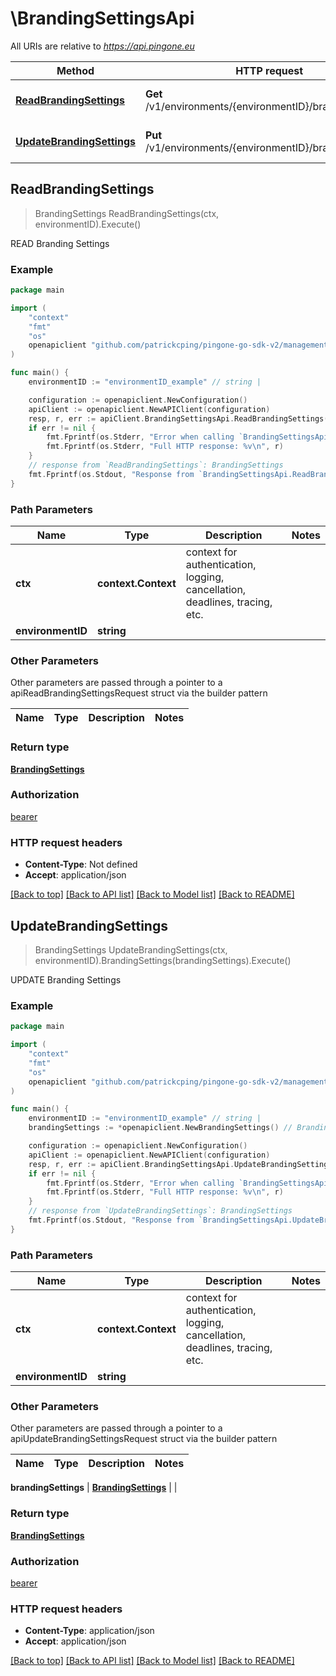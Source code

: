 # \BrandingSettingsApi

All URIs are relative to *https://api.pingone.eu*

Method | HTTP request | Description
------------- | ------------- | -------------
[**ReadBrandingSettings**](BrandingSettingsApi.md#ReadBrandingSettings) | **Get** /v1/environments/{environmentID}/brandingSettings | READ Branding Settings
[**UpdateBrandingSettings**](BrandingSettingsApi.md#UpdateBrandingSettings) | **Put** /v1/environments/{environmentID}/brandingSettings | UPDATE Branding Settings



## ReadBrandingSettings

> BrandingSettings ReadBrandingSettings(ctx, environmentID).Execute()

READ Branding Settings

### Example

```go
package main

import (
    "context"
    "fmt"
    "os"
    openapiclient "github.com/patrickcping/pingone-go-sdk-v2/management"
)

func main() {
    environmentID := "environmentID_example" // string | 

    configuration := openapiclient.NewConfiguration()
    apiClient := openapiclient.NewAPIClient(configuration)
    resp, r, err := apiClient.BrandingSettingsApi.ReadBrandingSettings(context.Background(), environmentID).Execute()
    if err != nil {
        fmt.Fprintf(os.Stderr, "Error when calling `BrandingSettingsApi.ReadBrandingSettings``: %v\n", err)
        fmt.Fprintf(os.Stderr, "Full HTTP response: %v\n", r)
    }
    // response from `ReadBrandingSettings`: BrandingSettings
    fmt.Fprintf(os.Stdout, "Response from `BrandingSettingsApi.ReadBrandingSettings`: %v\n", resp)
}
```

### Path Parameters


Name | Type | Description  | Notes
------------- | ------------- | ------------- | -------------
**ctx** | **context.Context** | context for authentication, logging, cancellation, deadlines, tracing, etc.
**environmentID** | **string** |  | 

### Other Parameters

Other parameters are passed through a pointer to a apiReadBrandingSettingsRequest struct via the builder pattern


Name | Type | Description  | Notes
------------- | ------------- | ------------- | -------------


### Return type

[**BrandingSettings**](BrandingSettings.md)

### Authorization

[bearer](../README.md#bearer)

### HTTP request headers

- **Content-Type**: Not defined
- **Accept**: application/json

[[Back to top]](#) [[Back to API list]](../README.md#documentation-for-api-endpoints)
[[Back to Model list]](../README.md#documentation-for-models)
[[Back to README]](../README.md)


## UpdateBrandingSettings

> BrandingSettings UpdateBrandingSettings(ctx, environmentID).BrandingSettings(brandingSettings).Execute()

UPDATE Branding Settings

### Example

```go
package main

import (
    "context"
    "fmt"
    "os"
    openapiclient "github.com/patrickcping/pingone-go-sdk-v2/management"
)

func main() {
    environmentID := "environmentID_example" // string | 
    brandingSettings := *openapiclient.NewBrandingSettings() // BrandingSettings |  (optional)

    configuration := openapiclient.NewConfiguration()
    apiClient := openapiclient.NewAPIClient(configuration)
    resp, r, err := apiClient.BrandingSettingsApi.UpdateBrandingSettings(context.Background(), environmentID).BrandingSettings(brandingSettings).Execute()
    if err != nil {
        fmt.Fprintf(os.Stderr, "Error when calling `BrandingSettingsApi.UpdateBrandingSettings``: %v\n", err)
        fmt.Fprintf(os.Stderr, "Full HTTP response: %v\n", r)
    }
    // response from `UpdateBrandingSettings`: BrandingSettings
    fmt.Fprintf(os.Stdout, "Response from `BrandingSettingsApi.UpdateBrandingSettings`: %v\n", resp)
}
```

### Path Parameters


Name | Type | Description  | Notes
------------- | ------------- | ------------- | -------------
**ctx** | **context.Context** | context for authentication, logging, cancellation, deadlines, tracing, etc.
**environmentID** | **string** |  | 

### Other Parameters

Other parameters are passed through a pointer to a apiUpdateBrandingSettingsRequest struct via the builder pattern


Name | Type | Description  | Notes
------------- | ------------- | ------------- | -------------

 **brandingSettings** | [**BrandingSettings**](BrandingSettings.md) |  | 

### Return type

[**BrandingSettings**](BrandingSettings.md)

### Authorization

[bearer](../README.md#bearer)

### HTTP request headers

- **Content-Type**: application/json
- **Accept**: application/json

[[Back to top]](#) [[Back to API list]](../README.md#documentation-for-api-endpoints)
[[Back to Model list]](../README.md#documentation-for-models)
[[Back to README]](../README.md)

